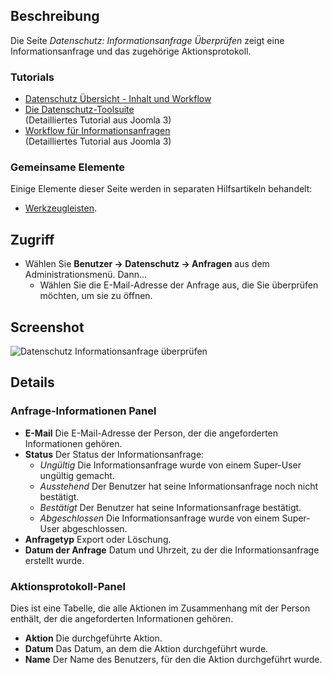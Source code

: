<!-- Filename: Help4.x:Privacy:_Review_Information_Request / Display title: Datenschutz: Informationsanfrage Überprüfen -->

## Beschreibung

Die Seite *Datenschutz: Informationsanfrage Überprüfen* zeigt eine Informationsanfrage und das zugehörige Aktionsprotokoll.

### Tutorials

- [Datenschutz Übersicht - Inhalt und Workflow](https://docs.joomla.org/Help4.x:Components_Privacy_Outline/en)
- [Die Datenschutz-Toolsuite](https://docs.joomla.org/J3.x:Privacy/en)  
  (Detailliertes Tutorial aus Joomla 3)
- [Workflow für Informationsanfragen](https://docs.joomla.org/J3.x:Information_Request_Workflow_in_Privacy_Component/en)  
  (Detailliertes Tutorial aus Joomla 3)

### Gemeinsame Elemente

Einige Elemente dieser Seite werden in separaten Hilfsartikeln behandelt:

* [Werkzeugleisten](jdocmanual?article=help/common-elements/toolbars).

## Zugriff

- Wählen Sie **Benutzer → Datenschutz → Anfragen** aus dem Administrationsmenü. Dann...
  - Wählen Sie die E-Mail-Adresse der Anfrage aus, die Sie überprüfen möchten, um sie zu öffnen.

## Screenshot

![Datenschutz Informationsanfrage überprüfen](../../../de/images/privacy/privacy-review-information-request.png)

## Details

### Anfrage-Informationen Panel
- **E-Mail** Die E-Mail-Adresse der Person, der die angeforderten Informationen gehören.
- **Status** Der Status der Informationsanfrage:
    - *Ungültig* Die Informationsanfrage wurde von einem Super-User ungültig gemacht.
    - *Ausstehend* Der Benutzer hat seine Informationsanfrage noch nicht bestätigt.
    - *Bestätigt* Der Benutzer hat seine Informationsanfrage bestätigt.
    - *Abgeschlossen* Die Informationsanfrage wurde von einem Super-User abgeschlossen.
- **Anfragetyp** Export oder Löschung.
- **Datum der Anfrage** Datum und Uhrzeit, zu der die Informationsanfrage erstellt wurde.

### Aktionsprotokoll-Panel

Dies ist eine Tabelle, die alle Aktionen im Zusammenhang mit der Person enthält, der die angeforderten Informationen gehören.

- **Aktion** Die durchgeführte Aktion.
- **Datum** Das Datum, an dem die Aktion durchgeführt wurde.
- **Name** Der Name des Benutzers, für den die Aktion durchgeführt wurde.
